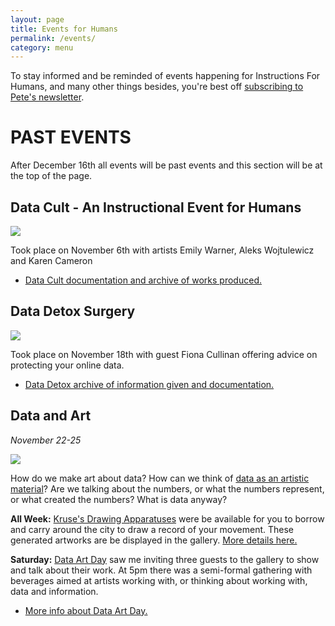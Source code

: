 ```yaml
---
layout: page
title: Events for Humans
permalink: /events/
category: menu
---
```


To stay informed and be reminded of events happening for Instructions For Humans, and many other things besides, you're best off [subscribing to Pete's newsletter](https://tinyletter.com/peteashton).




# PAST EVENTS

After December 16th all events will be past events and this section will be at the top of the page. 

## Data Cult - An Instructional Event for Humans

![](http://instructionsforhumans.com/images/datacult-em_500.jpg)

Took place on November 6th with artists Emily Warner, Aleks Wojtulewicz and Karen Cameron 

- [Data Cult documentation and archive of works produced.](http://instructionsforhumans.com/datacult/)

## Data Detox Surgery

![](http://instructionsforhumans.com/images/datadetox.jpg)

Took place on November 18th with guest Fiona Cullinan offering advice on protecting your online data. 

- [Data Detox archive of information given and documentation.](http://instructionsforhumans.com/datadetox/)


## Data and Art

*November 22-25*

![](http://instructionsforhumans.com/images/kruse4-1.jpg)

How do we make art about data? How can we think of [data as an artistic material](http://www.mitpressjournals.org/doi/abs/10.1162/LEON_a_01414)? Are we talking about the numbers, or what the numbers represent, or what created the numbers? What is data anyway?

**All Week:** [Kruse's Drawing Apparatuses](http://instructionsforhumans.com/kruse/) were be available for you to borrow and carry around the city to draw a record of your movement. These generated artworks are be displayed in the gallery. [More details here.](http://instructionsforhumans.com/kruse/) 

**Saturday:** [Data Art Day](http://instructionsforhumans.com/dataartday/) saw me inviting three guests to the gallery to show and talk about their work. At 5pm there was a semi-formal gathering with beverages aimed at artists working with, or thinking about working with, data and information.

- [More info about Data Art Day.](http://instructionsforhumans.com/dataartday/)   



